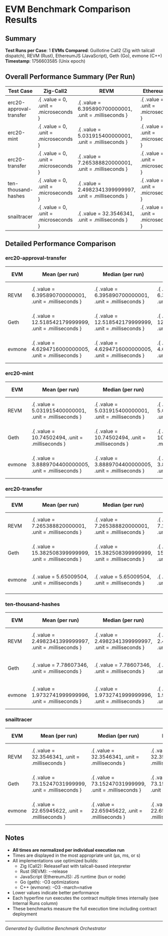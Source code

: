 # EVM Benchmark Comparison Results

## Summary

**Test Runs per Case**: 1
**EVMs Compared**: Guillotine Call2 (Zig with tailcall dispatch), REVM (Rust), EthereumJS (JavaScript), Geth (Go), evmone (C++)
**Timestamp**: 1756603585 (Unix epoch)

## Overall Performance Summary (Per Run)

| Test Case | Zig-Call2 | REVM | EthereumJS | Geth | evmone |
|-----------|-----------|------|------------|------|--------|
| erc20-approval-transfer   | .{ .value =         0, .unit = .microseconds } | .{ .value = 6.395890700000001, .unit = .milliseconds } | .{ .value =          0, .unit = .microseconds } | .{ .value = 12.518542179999999, .unit = .milliseconds } | .{ .value = 4.6294716000000005, .unit = .milliseconds } |
| erc20-mint                | .{ .value =         0, .unit = .microseconds } | .{ .value = 5.031915400000001, .unit = .milliseconds } | .{ .value =          0, .unit = .microseconds } | .{ .value = 10.74502494, .unit = .milliseconds } | .{ .value = 3.8889704400000005, .unit = .milliseconds } |
| erc20-transfer            | .{ .value =         0, .unit = .microseconds } | .{ .value = 7.265388820000001, .unit = .milliseconds } | .{ .value =          0, .unit = .microseconds } | .{ .value = 15.382508399999999, .unit = .milliseconds } | .{ .value = 5.65009504, .unit = .milliseconds } |
| ten-thousand-hashes       | .{ .value =         0, .unit = .microseconds } | .{ .value = 2.4982341399999997, .unit = .milliseconds } | .{ .value =          0, .unit = .microseconds } | .{ .value = 7.78607346, .unit = .milliseconds } | .{ .value = 1.9732741999999996, .unit = .milliseconds } |
| snailtracer               | .{ .value =         0, .unit = .microseconds } | .{ .value = 32.3546341, .unit = .milliseconds } | .{ .value =          0, .unit = .microseconds } | .{ .value = 73.15247031999999, .unit = .milliseconds } | .{ .value = 22.65945622, .unit = .milliseconds } |

## Detailed Performance Comparison

### erc20-approval-transfer

| EVM | Mean (per run) | Median (per run) | Min (per run) | Max (per run) | Std Dev (per run) | Internal Runs |
|-----|----------------|------------------|---------------|---------------|-------------------|---------------|
| REVM        | .{ .value = 6.395890700000001, .unit = .milliseconds } | .{ .value = 6.395890700000001, .unit = .milliseconds } | .{ .value = 6.395890700000001, .unit = .milliseconds } | .{ .value = 6.395890700000001, .unit = .milliseconds } | .{ .value =                 0, .unit = .microseconds } |             1 |
| Geth        | .{ .value = 12.518542179999999, .unit = .milliseconds } | .{ .value = 12.518542179999999, .unit = .milliseconds } | .{ .value = 12.518542179999999, .unit = .milliseconds } | .{ .value = 12.518542179999999, .unit = .milliseconds } | .{ .value =                 0, .unit = .microseconds } |             1 |
| evmone      | .{ .value = 4.6294716000000005, .unit = .milliseconds } | .{ .value = 4.6294716000000005, .unit = .milliseconds } | .{ .value = 4.6294716000000005, .unit = .milliseconds } | .{ .value = 4.6294716000000005, .unit = .milliseconds } | .{ .value =                 0, .unit = .microseconds } |             1 |

### erc20-mint

| EVM | Mean (per run) | Median (per run) | Min (per run) | Max (per run) | Std Dev (per run) | Internal Runs |
|-----|----------------|------------------|---------------|---------------|-------------------|---------------|
| REVM        | .{ .value = 5.031915400000001, .unit = .milliseconds } | .{ .value = 5.031915400000001, .unit = .milliseconds } | .{ .value = 5.031915400000001, .unit = .milliseconds } | .{ .value = 5.031915400000001, .unit = .milliseconds } | .{ .value =                 0, .unit = .microseconds } |             1 |
| Geth        | .{ .value =    10.74502494, .unit = .milliseconds } | .{ .value =      10.74502494, .unit = .milliseconds } | .{ .value =   10.74502494, .unit = .milliseconds } | .{ .value =   10.74502494, .unit = .milliseconds } | .{ .value =                 0, .unit = .microseconds } |             1 |
| evmone      | .{ .value = 3.8889704400000005, .unit = .milliseconds } | .{ .value = 3.8889704400000005, .unit = .milliseconds } | .{ .value = 3.8889704400000005, .unit = .milliseconds } | .{ .value = 3.8889704400000005, .unit = .milliseconds } | .{ .value =                 0, .unit = .microseconds } |             1 |

### erc20-transfer

| EVM | Mean (per run) | Median (per run) | Min (per run) | Max (per run) | Std Dev (per run) | Internal Runs |
|-----|----------------|------------------|---------------|---------------|-------------------|---------------|
| REVM        | .{ .value = 7.265388820000001, .unit = .milliseconds } | .{ .value = 7.265388820000001, .unit = .milliseconds } | .{ .value = 7.265388820000001, .unit = .milliseconds } | .{ .value = 7.265388820000001, .unit = .milliseconds } | .{ .value =                 0, .unit = .microseconds } |             1 |
| Geth        | .{ .value = 15.382508399999999, .unit = .milliseconds } | .{ .value = 15.382508399999999, .unit = .milliseconds } | .{ .value = 15.382508399999999, .unit = .milliseconds } | .{ .value = 15.382508399999999, .unit = .milliseconds } | .{ .value =                 0, .unit = .microseconds } |             1 |
| evmone      | .{ .value =     5.65009504, .unit = .milliseconds } | .{ .value =       5.65009504, .unit = .milliseconds } | .{ .value =    5.65009504, .unit = .milliseconds } | .{ .value =    5.65009504, .unit = .milliseconds } | .{ .value =                 0, .unit = .microseconds } |             1 |

### ten-thousand-hashes

| EVM | Mean (per run) | Median (per run) | Min (per run) | Max (per run) | Std Dev (per run) | Internal Runs |
|-----|----------------|------------------|---------------|---------------|-------------------|---------------|
| REVM        | .{ .value = 2.4982341399999997, .unit = .milliseconds } | .{ .value = 2.4982341399999997, .unit = .milliseconds } | .{ .value = 2.4982341399999997, .unit = .milliseconds } | .{ .value = 2.4982341399999997, .unit = .milliseconds } | .{ .value =                 0, .unit = .microseconds } |             1 |
| Geth        | .{ .value =     7.78607346, .unit = .milliseconds } | .{ .value =       7.78607346, .unit = .milliseconds } | .{ .value =    7.78607346, .unit = .milliseconds } | .{ .value =    7.78607346, .unit = .milliseconds } | .{ .value =                 0, .unit = .microseconds } |             1 |
| evmone      | .{ .value = 1.9732741999999996, .unit = .milliseconds } | .{ .value = 1.9732741999999996, .unit = .milliseconds } | .{ .value = 1.9732741999999996, .unit = .milliseconds } | .{ .value = 1.9732741999999996, .unit = .milliseconds } | .{ .value =                 0, .unit = .microseconds } |             1 |

### snailtracer

| EVM | Mean (per run) | Median (per run) | Min (per run) | Max (per run) | Std Dev (per run) | Internal Runs |
|-----|----------------|------------------|---------------|---------------|-------------------|---------------|
| REVM        | .{ .value =     32.3546341, .unit = .milliseconds } | .{ .value =       32.3546341, .unit = .milliseconds } | .{ .value =    32.3546341, .unit = .milliseconds } | .{ .value =    32.3546341, .unit = .milliseconds } | .{ .value =                 0, .unit = .microseconds } |             1 |
| Geth        | .{ .value = 73.15247031999999, .unit = .milliseconds } | .{ .value = 73.15247031999999, .unit = .milliseconds } | .{ .value = 73.15247031999999, .unit = .milliseconds } | .{ .value = 73.15247031999999, .unit = .milliseconds } | .{ .value =                 0, .unit = .microseconds } |             1 |
| evmone      | .{ .value =    22.65945622, .unit = .milliseconds } | .{ .value =      22.65945622, .unit = .milliseconds } | .{ .value =   22.65945622, .unit = .milliseconds } | .{ .value =   22.65945622, .unit = .milliseconds } | .{ .value =                 0, .unit = .microseconds } |             1 |


## Notes

- **All times are normalized per individual execution run**
- Times are displayed in the most appropriate unit (μs, ms, or s)
- All implementations use optimized builds:
  - Zig (Call2): ReleaseFast with tailcall-based interpreter
  - Rust (REVM): --release
  - JavaScript (EthereumJS): JS runtime (bun or node)
  - Go (geth): -O3 optimizations
  - C++ (evmone): -O3 -march=native
- Lower values indicate better performance
- Each hyperfine run executes the contract multiple times internally (see Internal Runs column)
- These benchmarks measure the full execution time including contract deployment

---

*Generated by Guillotine Benchmark Orchestrator*
